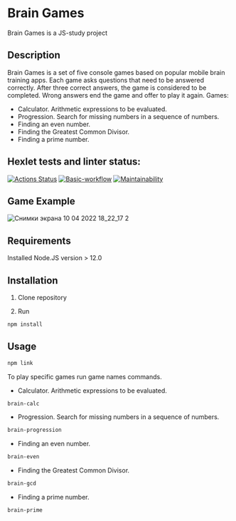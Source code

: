 # Brain Games

Brain Games is a JS-study project


## Description

Brain Games is a set of five console games based on popular mobile brain training apps. Each game asks questions that need to be answered correctly. After three correct answers, the game is considered to be completed. Wrong answers end the game and offer to play it again. Games:
- Calculator. Arithmetic expressions to be evaluated.
- Progression. Search for missing numbers in a sequence of numbers.
- Finding an even number.
- Finding the Greatest Common Divisor.
- Finding a prime number.

## Hexlet tests and linter status:
[![Actions Status](https://github.com/Dend3lion/frontend-project-lvl1/workflows/hexlet-check/badge.svg)](https://github.com/Dend3lion/frontend-project-lvl1/actions)
[![Basic-workflow](https://github.com/Dend3lion/frontend-project-lvl1/actions/workflows/basic-workflow.yml/badge.svg)](https://github.com/Dend3lion/frontend-project-lvl1/actions/workflows/basic-workflow.yml)
[![Maintainability](https://api.codeclimate.com/v1/badges/647095df7e2097800ba3/maintainability)](https://codeclimate.com/github/Dend3lion/frontend-project-lvl1/maintainability)

## Game Example

![Снимки экрана 10 04 2022 18_22_17 2](https://user-images.githubusercontent.com/101147857/162627110-115d5ab6-0b90-4467-856a-17f9159b9ec4.png)

## Requirements 

Installed Node.JS version > 12.0

## Installation

1. Clone repository

2. Run
```bash
npm install
```

## Usage

```bash
npm link
```

To play specific games run game names commands.
- Calculator. Arithmetic expressions to be evaluated.
```bash
brain-calc
```
- Progression. Search for missing numbers in a sequence of numbers.
```bash
brain-progression
```
- Finding an even number.
```bash
brain-even
```
- Finding the Greatest Common Divisor.
```bash
brain-gcd
```
- Finding a prime number.
```bash
brain-prime
```
